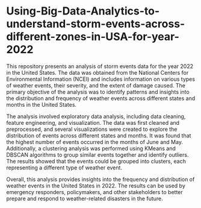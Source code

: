 # Using-Big-Data-Analytics-to-understand-storm-events-across-different-zones-in-USA-for-year-2022

This repository presents an analysis of storm events data for the year 2022 in the United States. The data was obtained from the National Centers for Environmental Information (NCEI) and includes information on various types of weather events, their severity, and the extent of damage caused. The primary objective of the analysis was to identify patterns and insights into the distribution and frequency of weather events across different states and months in the United States.

The analysis involved exploratory data analysis, including data cleaning, feature engineering, and visualization. The data was first cleaned and preprocessed, and several visualizations were created to explore the distribution of events across different states and months. It was found that the highest number of events occurred in the months of June and May. Additionally, a clustering analysis was performed using KMeans and DBSCAN algorithms to group similar events together and identify outliers. The results showed that the events could be grouped into clusters, each representing a different type of weather event.

Overall, this analysis provides insights into the frequency and distribution of weather events in the United States in 2022. The results can be used by emergency responders, policymakers, and other stakeholders to better prepare and respond to weather-related disasters in the future.

